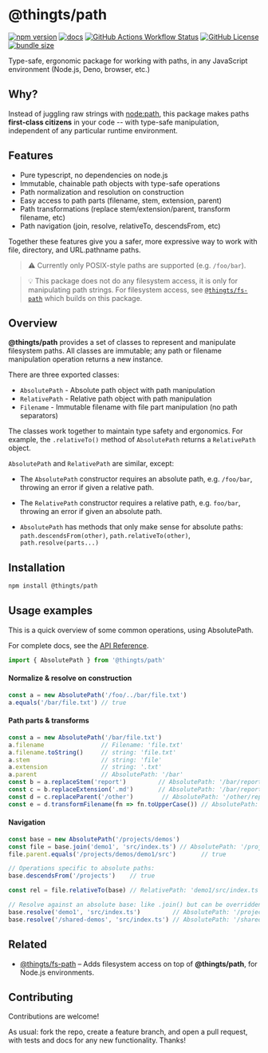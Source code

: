 # @thingts/path

[![npm version](https://img.shields.io/npm/v/@thingts/path.svg)](https://www.npmjs.com/package/@thingts/path)
[![docs](https://img.shields.io/badge/docs-typedoc-blue)](https://thingts.github.io/path/)
[![GitHub Actions Workflow Status](https://img.shields.io/github/actions/workflow/status/thingts/path/ci.yaml)](https://github.com/thingts/path/actions/workflows/ci.yaml)
[![GitHub License](https://img.shields.io/github/license/thingts/path)](LICENSE)
[![bundle size](https://img.shields.io/bundlephobia/minzip/@thingts/path)](https://bundlephobia.com/package/@thingts/path)


Type-safe, ergonomic package for working with paths, in any JavaScript environment (Node.js, Deno, browser, etc.)

## Why?

Instead of juggling raw strings with
[node:path](https://nodejs.org/api/path.html), this package makes
paths **first-class citizens** in your code -- with type-safe manipulation,
independent of any particular runtime environment.

## Features

* Pure typescript, no dependencies on node.js
* Immutable, chainable path objects with type-safe operations
* Path normalization and resolution on construction
* Easy access to path parts (filename, stem, extension, parent)
* Path transformations (replace stem/extension/parent, transform filename, etc)
* Path navigation (join, resolve, relativeTo, descendsFrom, etc)

Together these features give you a safer, more expressive way to work with file, directory, and URL.pathname paths.

> ⚠️ Currently only POSIX-style paths are supported (e.g. `/foo/bar`).

> 💡 This package does not do any filesystem access, it is only for manipulating path strings.  For filesystem access, see [`@thingts/fs-path`](https://github.com/thingts/fs-path) which builds on this package.


## Overview

**@thingts/path** provides a set of classes to represent and manipulate
filesystem paths.  All classes are immutable; any path or filename
manipulation operation returns a new instance.

There are three exported classes:

* `AbsolutePath` - Absolute path object with path manipulation
* `RelativePath` - Relative path object with path manipulation
* `Filename` - Immutable filename with file part manipulation (no path separators)

The classes work together to maintain type safety and ergonomics.  For
example, the `.relativeTo()` method of `AbsolutePath` returns a `RelativePath`
object.

`AbsolutePath` and `RelativePath` are similar, except:

* The `AbsolutePath` constructor requires an absolute path, e.g. `/foo/bar`,
  throwing an error if given a relative path.

* The `RelativePath` constructor requires a relative path, e.g. `foo/bar`,
  throwing an error if given an absolute path.

* `AbsolutePath` has methods that only make sense for absolute paths:
  `path.descendsFrom(other)`, `path.relativeTo(other)`,
  `path.resolve(parts...)`

## Installation

```bash
npm install @thingts/path
```


## Usage examples

This is a quick overview of some common operations, using AbsolutePath.

For complete docs, see the [API Reference](https://thingts.github.io/path).

```typescript
import { AbsolutePath } from '@thingts/path'
``` 

#### Normalize & resolve on construction

```typescript
const a = new AbsolutePath('/foo/../bar/file.txt')
a.equals('/bar/file.txt') // true
```

#### Path parts & transforms

```typescript
const a = new AbsolutePath('/bar/file.txt')
a.filename                // Filename: 'file.txt'
a.filename.toString()     // string: 'file.txt'
a.stem                    // string: 'file'
a.extension               // string: '.txt'
a.parent                  // AbsolutePath: '/bar'
const b = a.replaceStem('report')         // AbsolutePath: '/bar/report.txt'
const c = b.replaceExtension('.md')       // AbsolutePath: '/bar/report.md'
const d = c.replaceParent('/other')        // AbsolutePath: '/other/report.md'
const e = d.transformFilename(fn => fn.toUpperCase()) // AbsolutePath: '/other/REPORT.MD'
```

#### Navigation

```typescript
const base = new AbsolutePath('/projects/demos')
const file = base.join('demo1', 'src/index.ts') // AbsolutePath: '/projects/demos/demo1/src/index.ts'
file.parent.equals('/projects/demos/demo1/src')       // true

// Operations specific to absolute paths:
base.descendsFrom('/projects')    // true

const rel = file.relativeTo(base) // RelativePath: 'demo1/src/index.ts'

// Resolve against an absolute base: like .join() but can be overridden by absolute paths:
base.resolve('demo1', 'src/index.ts')         // AbsolutePath: '/project/demos/demo1/src/index.ts'
base.resolve('/shared-demos', 'src/index.ts') // AbsolutePath: '/shared-demos/src/index.ts'

```

## Related

* [@thingts/fs-path](https://github.com/thingts/fs-path) – Adds filesystem access on top of **@thingts/path**, for Node.js environments.


## Contributing

Contributions are welcome!

As usual: fork the repo, create a feature branch, and open a
pull request, with tests and docs for any new functionality.  Thanks!
